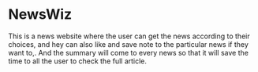 # NewsWiz
This is a news website where the user can get the news according to their choices, and hey can also like and save note to the particular news if they want to,. And the summary will come to every news so that it will save the time to all the user to  check the full article.
